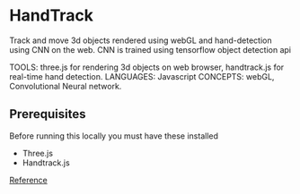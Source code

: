 

# HandTrack

Track and move 3d objects rendered using webGL and hand-detection using CNN on the web. CNN is trained using tensorflow object detection api

TOOLS: three.js for rendering 3d objects on web browser, handtrack.js for real-time hand detection.
LANGUAGES: Javascript
CONCEPTS: webGL, Convolutional Neural network.


## Prerequisites

Before running this locally you must have these installed

- Three.js
- Handtrack.js

[Reference](https://sarthology.github.io/thehandtrick/)
